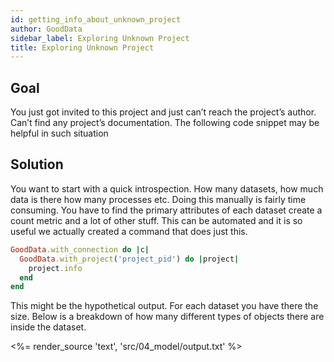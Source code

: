 ```yaml
---
id: getting_info_about_unknown_project
author: GoodData
sidebar_label: Exploring Unknown Project
title: Exploring Unknown Project
---
```


Goal
-------

You just got invited to this project and just can’t reach the project’s
author. Can’t find any project’s documentation. The following code
snippet may be helpful in such situation

Solution
--------

You want to start with a quick introspection. How many datasets, how
much data is there how many processes etc. Doing this manually is fairly
time consuming. You have to find the primary attributes of each dataset
create a count metric and a lot of other stuff. This can be automated
and it is so useful we actually created a command that does just this.


```ruby
GoodData.with_connection do |c|
  GoodData.with_project('project_pid') do |project|
    project.info
  end
end
```

This might be the hypothetical output. For each dataset you have there
the size. Below is a breakdown of how many different types of objects
there are inside the dataset.

&lt;%= render\_source 'text', 'src/04\_model/output.txt' %&gt;
